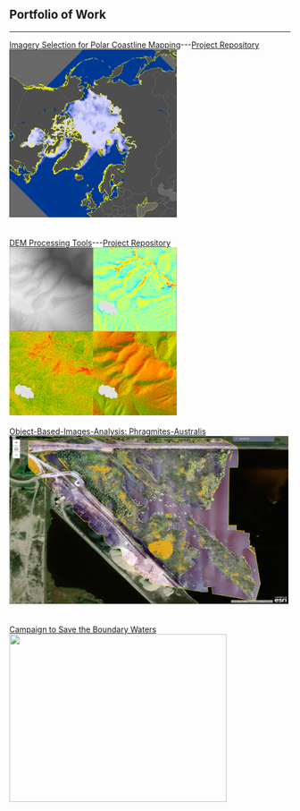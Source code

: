 ## Portfolio of Work
---

[Imagery Selection for Polar Coastline Mapping](/coastline)---[Project Repository](https://github.com/jeff-diz/coastline)<br>
[<img src="images/sea_ice_example.png?raw=true" width="300" height="300">](/coastline)<br>
<br><br>
[DEM Processing Tools](/dem_processing)---[Project Repository](https://github.com/jeff-diz/dem_processing)<br>
[<img src="images/dem_derivatives.png?raw=true" width="300" height="300">](/dem_processing)
<br><br>
[Object-Based-Images-Analysis: Phragmites-Australis](https://umn.maps.arcgis.com/apps/MapJournal/index.html?appid=c6c2aa9fa0684b92ae0e29a8bbb9212d)
[<img src="images/obia_phrag_thumn.PNG?raw=true" width="500" height="300">](https://umn.maps.arcgis.com/apps/MapJournal/index.html?appid=c6c2aa9fa0684b92ae0e29a8bbb9212d)<br>
<br><br>
[Campaign to Save the Boundary Waters](/cstbw)<br>
[<img src="images/stbw_thumb.jpg?raw=true" width="389" height="300">](/cstbw)